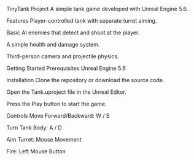 TinyTank Project
A simple tank game developed with Unreal Engine 5.6.

Features
Player-controlled tank with separate turret aiming.

Basic AI enemies that detect and shoot at the player.

A simple health and damage system.

Third-person camera and projectile physics.

Getting Started
Prerequisites
Unreal Engine 5.6

Installation
Clone the repository or download the source code.

Open the Tank.uproject file in the Unreal Editor.

Press the Play button to start the game.

Controls
Move Forward/Backward: W / S

Turn Tank Body: A / D

Aim Turret: Mouse Movement

Fire: Left Mouse Button

